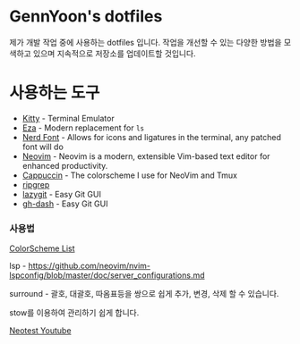 # GennYoon's dotfiles

제가 개발 작업 중에 사용하는 dotfiles 입니다. 작업을 개선할 수 있는 다양한 방법을 모색하고 있으며 지속적으로 저장소를 업데이트할 것입니다.

# 사용하는 도구

- <a href="https://sw.kovidgoyal.net/kitty/" target="_blank">Kitty</a> - Terminal Emulator
- <a href="https://github.com/eza-community/eza" target="_blank">Eza</a></a> - Modern replacement for `ls`
- <a href="https://www.nerdfonts.com/" target="_blank">Nerd Font</a> - Allows for icons and ligatures in the terminal, any patched font will do
- <a href="https://formulae.brew.sh/formula/neovim" target="_blank">Neovim</a> - Neovim is a modern, extensible Vim-based text editor for enhanced productivity.
- <a href="https://github.com/catppuccin/nvim" target="_blank">Cappuccin</a> - The colorscheme I use for NeoVim and Tmux
- <a href="https://github.com/BurntSushi/ripgrep" target="_blank">ripgrep</a>
- <a href="https://github.com/jesseduffield/lazygit" target="_blank">lazygit</a> - Easy Git GUI
- <a href="https://github.com/dlvhdr/gh-dash" target="_blank">gh-dash</a> - Easy Git GUI

### 사용법

[ColorScheme List](https://vimcolorschemes.com/i/trending)

lsp - https://github.com/neovim/nvim-lspconfig/blob/master/doc/server_configurations.md

surround - 괄호, 대괄호, 따옴표등을 쌍으로 쉽게 추가, 변경, 삭제 할 수 있습니다.

stow를 이용하여 관리하기 쉽게 합니다.

[Neotest Youtube](https://www.youtube.com/watch?v=7Nt8n3rjfDY)
